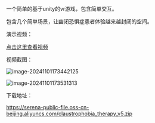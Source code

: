 一个简单的基于unity的vr游戏，包含简单交互。

包含几个简单场景，让幽闭恐惧症患者体验越来越封闭的空间。

演示视频：

[点击这里查看视频](https://serena-public-file.oss-cn-beijing.aliyuncs.com/claustrophobia_therapy_v3%20-%20base%20-%20Windows%2C%20Mac%2C%20Linux%20-%20Unity%202021.3.37f1c1%20Personal%20_DX11_%202024-05-31%2014-19-39.mp4)

视频截图：

![image-20241101173442125](https://serena-typora-img.oss-cn-beijing.aliyuncs.com/202411011734481.png)

![image-20241101173531313](https://serena-typora-img.oss-cn-beijing.aliyuncs.com/202411011735998.png)

下载地址：

https://serena-public-file.oss-cn-beijing.aliyuncs.com/claustrophobia_therapy_v5.zip
